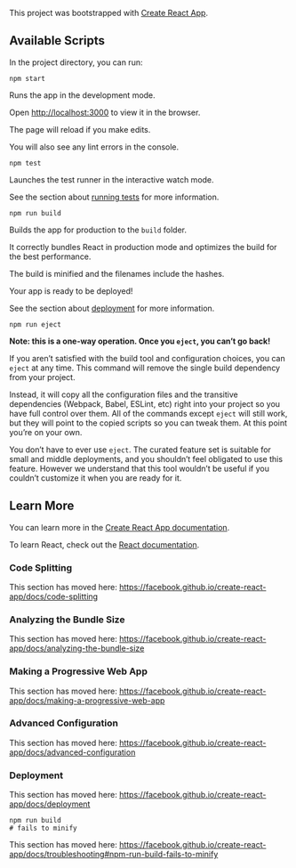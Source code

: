 This project was bootstrapped with [Create React App](https://github.com/facebook/create-react-app).

## Available Scripts

In the project directory, you can run:

    npm start

Runs the app in the development mode.

Open [http://localhost:3000](http://localhost:3000) to view it in the browser.

The page will reload if you make edits.

You will also see any lint errors in the console.

    npm test

Launches the test runner in the interactive watch mode.

See the section about [running tests](https://facebook.github.io/create-react-app/docs/running-tests)
 for more information.

    npm run build

Builds the app for production to the `build` folder.

It correctly bundles React in production mode and optimizes the build for the best performance.

The build is minified and the filenames include the hashes.

Your app is ready to be deployed!

See the section about [deployment](https://facebook.github.io/create-react-app/docs/deployment) for
 more information.

    npm run eject

**Note: this is a one-way operation. Once you `eject`, you can’t go back!**

If you aren’t satisfied with the build tool and configuration choices, you can `eject` at any time. 
This command will remove the single build dependency from your project.

Instead, it will copy all the configuration files and the transitive dependencies (Webpack, Babel, 
ESLint, etc) right into your project so you have full control over them. All of the commands except 
`eject` will still work, but they will point to the copied scripts so you can tweak them. At this 
point you’re on your own.

You don’t have to ever use `eject`. The curated feature set is suitable for small and middle 
deployments, and you shouldn’t feel obligated to use this feature. However we understand that this 
tool wouldn’t be useful if you couldn’t customize it when you are ready for it.



## Learn More

You can learn more in the [Create React App documentation](https://facebook.github.io/create-react-app/docs/getting-started).

To learn React, check out the [React documentation](https://reactjs.org/).



### Code Splitting

This section has moved here: https://facebook.github.io/create-react-app/docs/code-splitting



### Analyzing the Bundle Size

This section has moved here: https://facebook.github.io/create-react-app/docs/analyzing-the-bundle-size



### Making a Progressive Web App

This section has moved here: https://facebook.github.io/create-react-app/docs/making-a-progressive-web-app



### Advanced Configuration

This section has moved here: https://facebook.github.io/create-react-app/docs/advanced-configuration



### Deployment

This section has moved here: https://facebook.github.io/create-react-app/docs/deployment

    npm run build 
    # fails to minify

This section has moved here: https://facebook.github.io/create-react-app/docs/troubleshooting#npm-run-build-fails-to-minify
